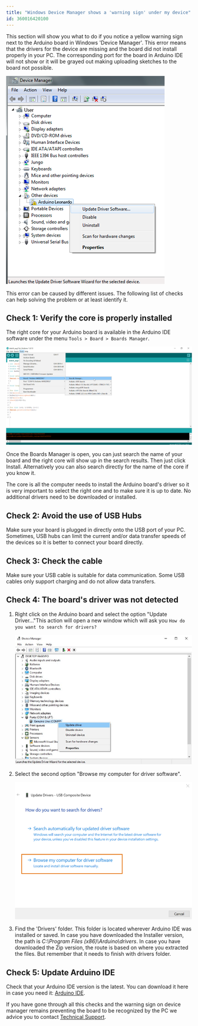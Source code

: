 ```yaml
---
title: "Windows Device Manager shows a 'warning sign' under my device"
id: 360016420100
---
```


This section will show you what to do if you notice a yellow warning sign next to the Arduino board in Windows 'Device Manager'. This error means that the drivers for the device are missing and the board did not install properly in your PC. The corresponding port for the board in Arduino IDE will not show or it will be grayed out making uploading sketches to the board not possible.

  ![Device Manager with a yellow warning sign next to the Arduino board](img/warning_sign_1.png)

This error can be caused by different issues. The following list of checks can help solving the problem or at least identify it.

## Check 1: Verify the core is properly installed

The right core for your Arduino board is available in the Arduino IDE software under the menu `Tools > Board > Boards Manager`.

![IDE with Board > Boards Manager selected in Tools menu](img/warning_sign_3.png)

Once the Boards Manager is open, you can just search the name of your board and the right core will show up in the search results. Then just click Install. Alternatively you can also search directly for the name of the core if you know it.

The core is all the computer needs to install the Arduino board's driver so it is very important to select the right one and to make sure it is up to date. No additional drivers need to be downloaded or installed.

## Check 2: Avoid the use of USB Hubs

Make sure your board is plugged in directly onto the USB port of your PC. Sometimes, USB hubs can limit the current and/or data transfer speeds of the devices so it is better to connect your board directly.

## Check 3: Check the cable

Make sure your USB cable is suitable for data communication. Some USB cables only support charging and do not allow data transfers.

## Check 4: The board's driver was not detected

1. Right click on the Arduino board and select the option "Update Driver..."This action will open a new window which will ask you `How do you want to search for drivers?`

   !["Update Driver" selected in Device Manager](img/warning_sign_0.jpeg)

2. Select the second option "Browse my computer for driver software".

   !["Browse my computer for driver software" option highlighted](img/warning_sign_2.png)

3. Find the 'Drivers' folder. This folder is located wherever Arduino IDE was installed or saved. In case you have downloaded the Installer version, the path is _C:\Program Files (x86)\Arduino\drivers_. In case you have downloaded the Zip version, the route is based on where you extracted the files. But remember that it needs to finish with drivers folder.

## Check 5: Update Arduino IDE

Check that your Arduino IDE version is the latest. You can download it here in case you need it: [Arduino IDE](https://www.arduino.cc/en/Main/Software).

If you have gone through all this checks and the warning sign on device manager remains preventing the board to be recognized by the PC we advice you to contact [Technical Support](https://www.arduino.cc/en/contact-us/).
